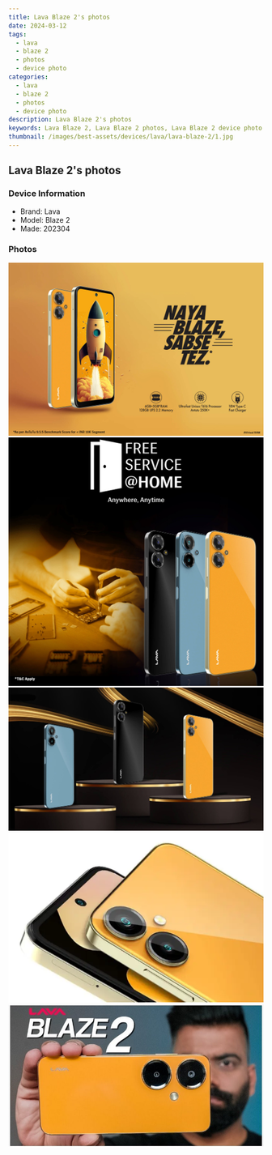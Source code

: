 ```yaml
---
title: Lava Blaze 2's photos
date: 2024-03-12
tags: 
  - lava
  - blaze 2
  - photos
  - device photo
categories: 
  - lava
  - blaze 2
  - photos
  - device photo
description: Lava Blaze 2's photos
keywords: Lava Blaze 2, Lava Blaze 2 photos, Lava Blaze 2 device photo
thumbnail: /images/best-assets/devices/lava/lava-blaze-2/1.jpg
---
```


## Lava Blaze 2's photos

### Device Information

- Brand: Lava
- Model: Blaze 2
- Made: 202304

### Photos

![/images/best-assets/devices/lava/lava-blaze-2/1.jpg](/images/best-assets/devices/lava/lava-blaze-2/1.jpg)
![/images/best-assets/devices/lava/lava-blaze-2/2.jpg](/images/best-assets/devices/lava/lava-blaze-2/2.jpg)
![/images/best-assets/devices/lava/lava-blaze-2/3.jpg](/images/best-assets/devices/lava/lava-blaze-2/3.jpg)
![/images/best-assets/devices/lava/lava-blaze-2/4.jpg](/images/best-assets/devices/lava/lava-blaze-2/4.jpg)
![/images/best-assets/devices/lava/lava-blaze-2/5.jpg](/images/best-assets/devices/lava/lava-blaze-2/5.jpg)
